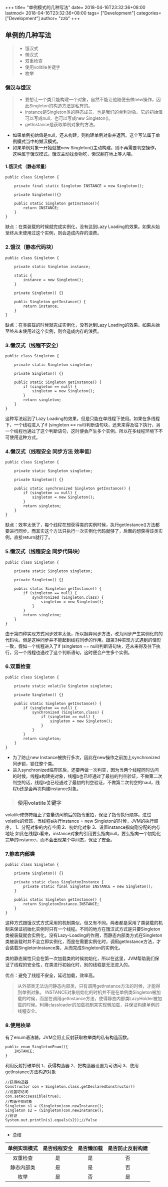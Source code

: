 +++
title= "单例模式的几种写法"
date= 2018-04-16T23:32:36+08:00
lastmod= 2018-04-16T23:32:36+08:00
tags= ["Development"]
categories= ["Development"]
author= "zzb"
+++

## 单例的几种写法
> * 饿汉式
> * 懒汉式
> * 双重检查
> * 使用volitile关键字
> * 枚举

### 懒汉与饿汉
> * 要想让一个类只能构建一个对象，自然不能让他随便去做new操作，因此Singleton的构造方法是私有的。
> * instance是Singleton类的静态成员，也是我们的单利对象。它的初始值可以写成null，也可以写成new Singleton()。
> * getInstance是获取单例对象的方法。
 * 如果单例初始值是null，还未构建，则构建单例对象并返回。这个写法属于单例模式当中的懒汉模式。
 * 如果单例对象一开始就被new Singleton()主动构建，则不再需要判空操作，这种属于饿汉模式。饿汉主动找食物吃，懒汉躺在地上等人喂。

#### 1.饿汉式 （静态常量）
```
public class Singleton {

    private final static Singleton INSTANCE = new Singleton();

    private Singleton(){}

    public static Singleton getInstance(){
        return INSTANCE;
    }
}
```
缺点：在类装载的时候就完成实例化，没有达到Lazy Loading的效果。如果从始至终从未使用过这个实例，则会造成内存的浪费。
### 2.饿汉（静态代码块）

```
public class Singleton {

    private static Singleton instance;

    static {
        instance = new Singleton();
    }

    private Singleton() {}

    public Singleton getInstance() {
        return instance;
    }
}
```
缺点：在类装载的时候就完成实例化，没有达到Lazy Loading的效果。如果从始至终从未使用过这个实例，则会造成内存的浪费。
### 3.懒汉式（线程不安全）
```
public class Singleton {

    private static Singleton singleton;

    private Singleton() {}

    public static Singleton getInstance() {
        if (singleton == null) {
            singleton = new Singleton();
        }
        return singleton;
    }
}
```
这种写法起到了Lazy Loading的效果，但是只能在单线程下使用。如果在多线程下，一个线程进入了if (singleton == null)判断语句块，还未来得及往下执行，另一个线程也通过了这个判断语句，这时便会产生多个实例。所以在多线程环境下不可使用这种方式。
### 4.懒汉式（线程安全 同步方法 效率低）
```
public class Singleton {

    private static Singleton singleton;

    private Singleton() {}

    public static synchronized Singleton getInstance() {
        if (singleton == null) {
            singleton = new Singleton();
        }
        return singleton;
    }
}
```
缺点：效率太低了，每个线程在想获得类的实例时候，执行getInstance()方法都要进行同步。而其实这个方法只执行一次实例化代码就够了，后面的想获得该类实例，直接return就行了。
### 5.懒汉式（线程安全 同步代码块）

```
public class Singleton {

    private static Singleton singleton;

    private Singleton() {}

    public static Singleton getInstance() {
        if (singleton == null) {
            synchronized (Singleton.class) {
                singleton = new Singleton();
            }
        }
        return singleton;
    }
}
```
由于第四种实现方式同步效率太低，所以摒弃同步方法，改为同步产生实例化的的代码块。但是这种同步并不能起到线程同步的作用。跟第3种实现方式遇到的情形一致，假如一个线程进入了if (singleton == null)判断语句块，还未来得及往下执行，另一个线程也通过了这个判断语句，这时便会产生多个实例。
### 6.双重检查
```
public class Singleton {

    private static volatile Singleton singleton;

    private Singleton() {}

    public static Singleton getInstance() {
        if (singleton == null) {
            synchronized (Singleton.class) {
                if (singleton == null) {
                    singleton = new Singleton();
                }
            }
        }
        return singleton;
    }
}
```
* 为了防止new Instance被执行多次，因此在new操作之前加上synchronized同步锁，锁住整个类。
* 进入synchronized临界区后，还要再做一次判空，因为当两个线程同时访问的时候，线程a构建完对象，线程b也已经通过了最初的判空验证，不做第二次判空的话，线程b也已经通过了最初的判空验证，不做第二次判空的haul，线程b还是会再次构建instance对象。

> ### 使用volatile关键字
 volatile修饰符阻止了变量访问前后的指令重拍，保证了指令执行顺序。进过volatile的修饰，当线程a执行instance = new Singleton的时候，JVM的执行顺序，
  1、分配对象的内存空间
  2、初始化对象
  3、设置instance指向刚分配的内存地址
 如此在线程b看来，instance对象的引用要么指向null，要么指向一个初始化完毕的instance，而不会出现某个中间态，保证了安全。

### 7.静态内部类
```
public class Singleton {

    private Singleton() {}

    private static class SingletonInstance {
        private static final Singleton INSTANCE = new Singleton();
    }

    public static Singleton getInstance() {
        return SingletonInstance.INSTANCE;
    }
}
```
这种方式跟饿汉式方式采用的机制类似，但又有不同。两者都是采用了类装载的机制来保证初始化实例时只有一个线程。不同的地方在饿汉式方式是只要Singleton类被装载就会实例化，没有Lazy-Loading的作用，而静态内部类方式在Singleton类被装载时并不会立即实例化，而是在需要实例化时，调用getInstance方法，才会装载SingletonInstance类，从而完成Singleton的实例化。

类的静态属性只会在第一次加载类的时候初始化，所以在这里，JVM帮助我们保证了线程的安全性，在类进行初始化时，别的线程是无法进入的。

优点：避免了线程不安全，延迟加载，效率高。
> 从外部类无法访问静态内部类，只有调用getInstance方法的时候，才能得到单例对象。
INSTANCE对象初始化的时机并不是在单例类Singleton被加载的时候，而是在调用getInstance方法，使得静态内部类LazyHolder被加载的时候。利用classloader的加载机制来实现懒加载，并保证构建单例的线程安全。

### 8.使用枚举
有了enum语法糖，JVM会阻止反射获取枚举类的私有构造函数。

```
public enum SingletonEnum(){
    INSTANCE;
}
```
利用反射打破单例
1、获得构造器
2、把构造器设置为可访问
3、使用getInstance方法构造对象
```
//获得构造器
Constructor con = Singleton.class.getDeclaredConstructor()
//设置可访问
con.setAccsessible(true);
//构造不同对象
Singleton s1 = (Singleton)con.newInstance();
Singleton s2 = (Singleton)con.newInstance();
//验证
System.out.println(s1.equals(s2));//false
```

---
* 总结

|单例实现模式 |是否线程安全 | 是否懒加载 | 是否防止反射构建|
 :-:|:-:|:-:|:-:
 双重检查|是|是|否
 静态内部类|是|是|否
 枚举|是|否|是


